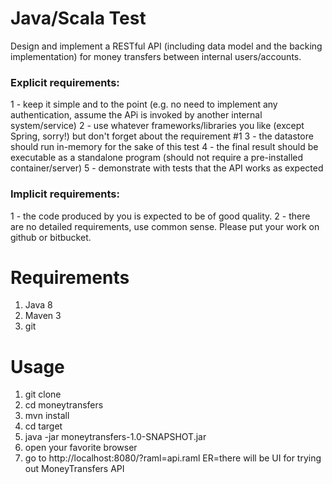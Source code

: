 # Java/Scala Test
Design and implement a RESTful API (including data model and the backing implementation) for money
transfers between internal users/accounts.
### Explicit requirements:
1 - keep it simple and to the point (e.g. no need to implement any authentication, assume the APi is invoked
by another internal system/service)
2 - use whatever frameworks/libraries you like (except Spring, sorry!) but don't forget about the requirement
\#1
3 - the datastore should run in-memory for the sake of this test
4 - the final result should be executable as a standalone program (should not require a pre-installed
container/server)
5 - demonstrate with tests that the API works as expected
### Implicit requirements:
1 - the code produced by you is expected to be of good quality.
2 - there are no detailed requirements, use common sense.
Please put your work on github or bitbucket.

# Requirements 
1. Java 8
2. Maven 3
3. git

# Usage
1. git clone <this repo>
2. cd moneytransfers
3. mvn install
4. cd target
5. java -jar moneytransfers-1.0-SNAPSHOT.jar
6. open your favorite browser
7. go to http://localhost:8080/?raml=api.raml
ER=there will be UI for trying out MoneyTransfers API